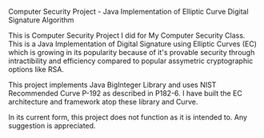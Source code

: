 Computer Security Project - Java Implementation of Elliptic Curve Digital Signature Algorithm

This is Computer Security Project I did for My Computer Security Class. This is a Java Implementation of Digital Signature using Elliptic Curves (EC) which is growing in its popularity because of it's provable security through intractibility and efficiency compared to popular assymetric cryptographic options like RSA.

This project implements Java BigInteger Library and uses NIST Recommended Curve P-192 as described in P182-6. I have built the EC architecture and framework atop these library and Curve.

In its current form, this project does not function as it is intended to. Any suggestion is appreciated.
